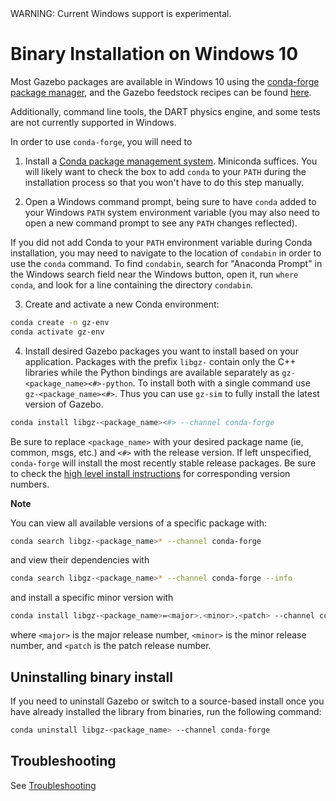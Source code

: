 <div class="warning">
WARNING: Current Windows support is experimental.
</div>

# Binary Installation on Windows 10

Most Gazebo packages are available in Windows 10 using the [conda-forge package manager](https://conda-forge.org/),
and the Gazebo feedstock recipes can be found [here](https://github.com/conda-forge?q=libignition&type=&language=).

Additionally, command line tools, the DART physics engine, and some tests are not currently supported in Windows.

In order to use `conda-forge`, you will need to
1. Install a [Conda package management system](https://docs.conda.io/projects/conda/en/latest/user-guide/install/download.html).
   Miniconda suffices. You will likely want to check the box to add `conda` to your `PATH`
   during the installation process so that you won't have to do this step manually.

2. Open a Windows command prompt, being sure to have `conda` added to your
   Windows `PATH` system environment variable (you may also need to open
   a new command prompt to see any `PATH` changes reflected).

  If you did not add Conda to your `PATH` environment variable
  during Conda installation, you may need to navigate to the
  location of `condabin` in order to use the `conda` command.
  To find `condabin`, search for "Anaconda Prompt" in the
  Windows search field near the Windows button, open it, run
  `where conda`, and look for a line containing the directory `condabin`.

3. Create and activate a new Conda environment:
  ```bash
  conda create -n gz-env
  conda activate gz-env
  ```
4. Install desired Gazebo packages you want to install based on your application. Packages with the prefix `libgz-`
   contain only the C++ libraries while the Python bindings are available separately as `gz-<package_name><#>-python`.
   To install both with a single command use `gz-<package_name><#>`.
   Thus you can use `gz-sim` to fully install the latest version of Gazebo.
  ```bash
  conda install libgz-<package_name><#> --channel conda-forge
  ```
  Be sure to replace `<package_name>` with your desired package name (ie, common, msgs, etc.)
  and `<#>` with the release version.  If left unspecified, `conda-forge` will install the
  most recently stable release packages.  Be sure to check the
  [high level install instructions](install) for corresponding version numbers.

**Note**

You can view all available versions of a specific package with:
```bash
conda search libgz-<package_name>* --channel conda-forge
```
and view their dependencies with
```bash
conda search libgz-<package_name>* --channel conda-forge --info
```
and install a specific minor version with
```bash
conda install libgz-<package_name>=<major>.<minor>.<patch> --channel conda-forge
```
where `<major>` is the major release number, `<minor>` is the minor release number, and `<patch` is the patch release number.

## Uninstalling binary install

If you need to uninstall Gazebo or switch to a source-based install once you
have already installed the library from binaries, run the following command:

```bash
conda uninstall libgz-<package_name> --channel conda-forge
```

## Troubleshooting

See [Troubleshooting](/docs/garden/troubleshooting#windows)
